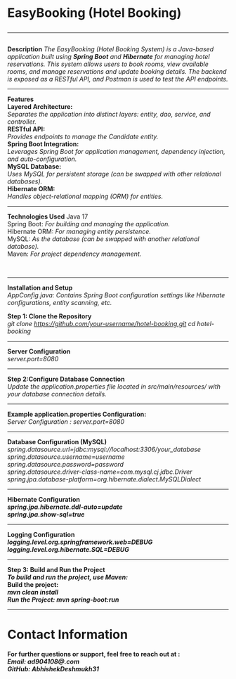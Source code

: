 # EasyBooking (Hotel Booking) <br><hr>

<b>Description</b>
*The EasyBooking (Hotel Booking System) is a Java-based application built using **Spring Boot** and **Hibernate** for managing hotel reservations. This system allows users to book rooms, view available rooms, and manage reservations and update booking details. The backend is exposed as a RESTful API, and Postman is used to test the API endpoints.*
<br><hr>

<b>Features</b><br>
<b>Layered Architecture:</b> <br>
*Separates the application into distinct layers: entity, dao, service, and controller.* <br>
<b>RESTful API:</b> <br>
*Provides endpoints to manage the Candidate entity.* <br>
<b>Spring Boot Integration:</b> <br>
*Leverages Spring Boot for application management, dependency injection, and auto-configuration.* <br>
<b>MySQL Database:</b> <br>
*Uses MySQL for persistent storage (can be swapped with other relational databases).* <br>
<b>Hibernate ORM:</b><br>
*Handles object-relational mapping (ORM) for entities.* <br><hr>

<b>Technologies Used</b>
Java 17 <br>
Spring Boot: *For building and managing the application.* <br>
Hibernate ORM: *For managing entity persistence.* <br>
MySQL: *As the database (can be swapped with another relational database).* <br>
Maven: *For project dependency management.* </p><br><hr>

<b>Installation and Setup </b><br>
*AppConfig.java: Contains Spring Boot configuration settings like Hibernate configurations, entity scanning, etc.<br>*

<b>Step 1: Clone the Repository <br></b>
*git clone https://github.com/your-username/hotel-booking.git
cd hotel-booking <br>*<hr>

<b>Server Configuration <br></b>
*server.port=8080<br>*<hr>

<b>Step 2:Configure Database Connection</b> <br>
*Update the application.properties file located in src/main/resources/ with your database connection details.<br>*<hr>

<b>Example application.properties Configuration:</b><br>
*Server Configuration : server.port=8080* <br><hr>

<b>Database Configuration (MySQL) </b><br>
*spring.datasource.url=jdbc:mysql://localhost:3306/your_database <br>
spring.datasource.username=username <br>
spring.datasource.password=password <br>
spring.datasource.driver-class-name=com.mysql.cj.jdbc.Driver <br>
spring.jpa.database-platform=org.hibernate.dialect.MySQLDialect <br>* <hr>

<b>Hibernate Configuration <b><br>
*spring.jpa.hibernate.ddl-auto=update <br>
spring.jpa.show-sql=true <br>*<hr>

<b>Logging Configuration </b><br>
*logging.level.org.springframework.web=DEBUG<br>
logging.level.org.hibernate.SQL=DEBUG*<br><hr>

<b>Step 3: Build and Run the Project </b><br>
*To build and run the project, use Maven:* <br>
<b>Build the project:</b><br>
*mvn clean install <br>
Run the Project:
mvn spring-boot:run*<br><hr>

# Contact Information <br>
For further questions or support, feel free to reach out at :<br>
*Email: ad904108@.com*<br>
*GitHub: AbhishekDeshmukh31*
